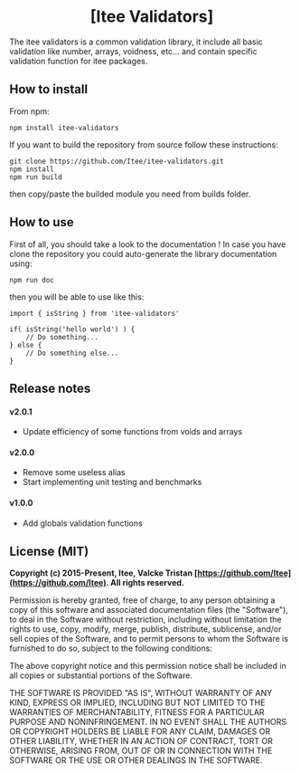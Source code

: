 # <center>[Itee Validators]</center>

The itee validators is a common validation library, it include all basic validation like number, arrays, voidness, etc... and contain specific validation function for itee packages.


## How to install

From npm:

    npm install itee-validators

If you want to build the repository from source follow these instructions:

    git clone https://github.com/Itee/itee-validators.git
    npm install
    npm run build
    
then copy/paste the builded module you need from builds folder.
    
## How to use

First of all, you should take a look to the documentation ! In case you have clone the repository you could auto-generate the library documentation using: 

    npm run doc

then you will be able to use like this:

    import { isString } from 'itee-validators'
        
    if( isString('hello world') ) {
        // Do something...
    } else {
        // Do something else...
    }

## Release notes

#### v2.0.1

* Update efficiency of some functions from voids and arrays

#### v2.0.0

* Remove some useless alias
* Start implementing unit testing and benchmarks

#### v1.0.0

* Add globals validation functions


## License (MIT)

**Copyright (c) 2015-Present, Itee, Valcke Tristan [https://github.com/Itee](https://github.com/Itee). All rights reserved.**

Permission is hereby granted, free of charge, to any person obtaining a copy
of this software and associated documentation files (the "Software"), to deal
in the Software without restriction, including without limitation the rights
to use, copy, modify, merge, publish, distribute, sublicense, and/or sell
copies of the Software, and to permit persons to whom the Software is
furnished to do so, subject to the following conditions:

The above copyright notice and this permission notice shall be included in all
copies or substantial portions of the Software.

THE SOFTWARE IS PROVIDED "AS IS", WITHOUT WARRANTY OF ANY KIND, EXPRESS OR
IMPLIED, INCLUDING BUT NOT LIMITED TO THE WARRANTIES OF MERCHANTABILITY,
FITNESS FOR A PARTICULAR PURPOSE AND NONINFRINGEMENT. IN NO EVENT SHALL THE
AUTHORS OR COPYRIGHT HOLDERS BE LIABLE FOR ANY CLAIM, DAMAGES OR OTHER
LIABILITY, WHETHER IN AN ACTION OF CONTRACT, TORT OR OTHERWISE, ARISING FROM,
OUT OF OR IN CONNECTION WITH THE SOFTWARE OR THE USE OR OTHER DEALINGS IN THE
SOFTWARE.
